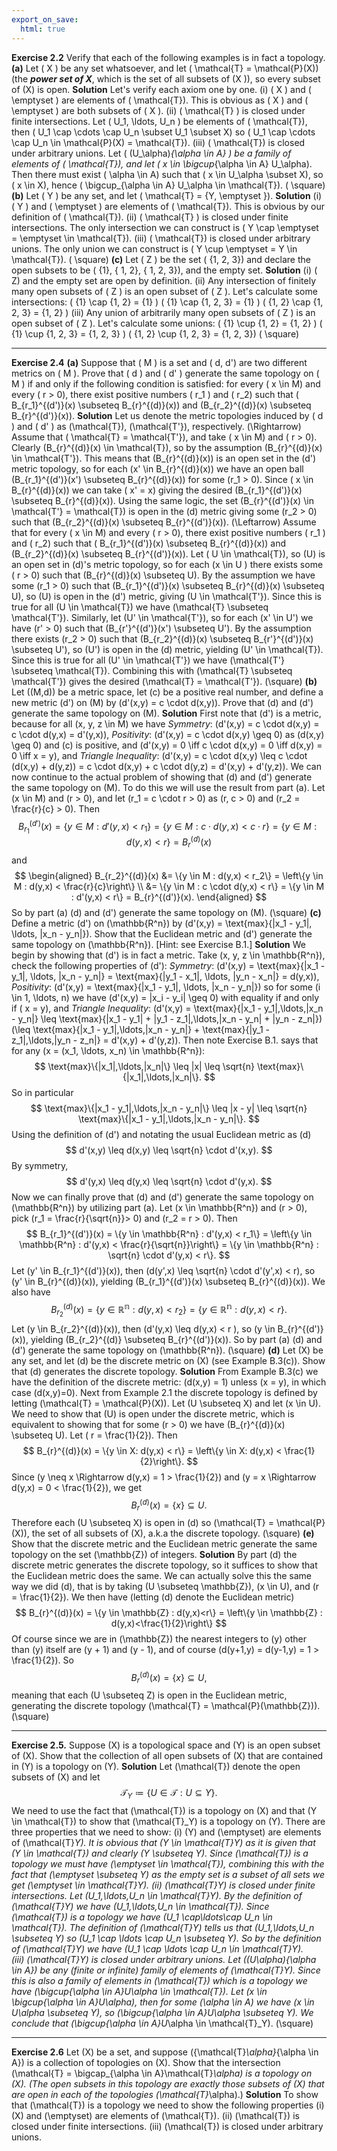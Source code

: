 ```yaml
---
export_on_save:
  html: true
---
```

<style>
.katex-display { overflow: auto hidden }
</style>
**Exercise 2.2**
Verify that each of the following examples is in fact a topology.
**(a)** Let \( X \) be any set whatsoever, and let \( \mathcal{T} = \mathcal{P}(X)\) (the ***power set of X***, which is the set of all subsets of \(X \)), so every subset of \(X\) is open. 
**Solution**
Let's verify each axiom one by one.
(i) \( X \) and \( \emptyset \) are elements of \( \mathcal{T}\).
This is obvious as \( X \) and \( \emptyset \) are both subsets of \( X \).
(ii) \( \mathcal{T} \) is closed under finite intersections.
Let \( U_1, \ldots, U_n \) be elements of \( \mathcal{T}\), then  \( U_1 \cap \cdots \cap U_n \subset U_1 \subset X\) so \( U_1 \cap \cdots \cap U_n \in \mathcal{P}(X) = \mathcal{T}\).
(iii) \( \mathcal{T}\) is closed under arbitrary unions.
Let \( (U_\alpha)_{\alpha \in A} \) be a family of elements of \( \mathcal{T}\), and let \( x \in \bigcup_{\alpha \in A} U_\alpha\). Then there must exist \( \alpha \in A\) such that \( x \in U_\alpha \subset X\), so \( x \in X\), hence \( \bigcup_{\alpha \in A} U_\alpha \in \mathcal{T}\). \( \square\)
**(b)** Let \( Y \) be any set, and let \( \mathcal{T} = \{Y, \emptyset \}\).
**Solution**
(i) \( Y \) and \( \emptyset \) are elements of \( \mathcal{T}\).
This is obvious by our definition of \( \mathcal{T}\).
(ii) \( \mathcal{T} \) is closed under finite intersections.
The only intersection we can construct is \( Y \cap \emptyset = \emptyset \in \mathcal{T}\).
(iii) \( \mathcal{T}\) is closed under arbitrary unions.
The only union we can construct is \( Y \cup \emptyset = Y \in \mathcal{T}\). \( \square\)
**(c)** Let \( Z \) be the set \( \{1, 2, 3\}\) and declare the open subsets to be \( \{1\}, \{ 1, 2\}, \{ 1, 2, 3\}\), and the empty set.
**Solution**
(i) \( Z\) and the empty set are open by definition.
(ii) Any intersection of finitely many open subsets of \( Z \) is an open subset of \( Z \).
Let's calculate some intersections:
\( \{1\} \cap \{1, 2\} = \{1\} \)
\( \{1\} \cap \{1, 2, 3\} = \{1\} \)
\( \{1, 2\} \cap \{1, 2, 3\} = \{1, 2\} \)
(iii) Any union of arbitrarily many open subsets of \( Z \) is an open subset of \( Z \). 
Let's calculate some unions:
\( \{1\} \cup \{1, 2\} = \{1, 2\} \)
\( \{1\} \cup \{1, 2, 3\} = \{1, 2, 3\} \)
\( \{1, 2\} \cup \{1, 2, 3\} = \{1, 2, 3\}\) \( \square\)
****
**Exercise 2.4**
**(a)** Suppose that \( M \) is a set and \( d, d'\) are two different metrics on \( M \). Prove that \( d \) and \( d' \) generate the same topology on \( M \) if and only if the following condition is satisfied: for every \( x \in M\) and every \( r > 0\), there exist positive numbers \( r_1 \) and \( r_2\) such that \( B_{r_1}^{(d')}(x) \subseteq B_{r}^{(d)}(x)\) and \(B_{r_2}^{(d)}(x) \subseteq B_{r}^{(d')}(x)\).
**Solution**
Let us denote the metric topologies induced by \( d \) and \( d' \) as \(\mathcal{T}\), \(\mathcal{T'}\), respectively. 
\(\Rightarrow\) Assume that \( \mathcal{T} = \mathcal{T'}\), and take \( x \in M\) and \( r > 0\). Clearly \(B_{r}^{(d)}(x) \in \mathcal{T}\), so by the assumption \(B_{r}^{(d)}(x) \in \mathcal{T'}\). This means that \(B_{r}^{(d)}(x)\) is an open set in the \(d'\) metric topology, so for each \(x' \in B_{r}^{(d)}(x)\) we have an open ball \(B_{r_1}^{(d')}(x') \subseteq B_{r}^{(d)}(x)\) for some \(r_1 > 0\). Since \( x \in B_{r}^{(d)}(x)\) we can take \( x' = x\) giving the desired \(B_{r_1}^{(d')}(x) \subseteq B_{r}^{(d)}(x)\). Using the same logic, the set \(B_{r}^{(d')}(x) \in \mathcal{T'} = \mathcal{T}\) is open in the \(d\) metric giving some \(r_2 > 0\) such that \(B_{r_2}^{(d)}(x) \subseteq B_{r}^{(d')}(x)\).
\(\Leftarrow\) Assume that for every \( x \in M\) and every \( r > 0\), there exist positive numbers \( r_1 \) and \( r_2\) such that \( B_{r_1}^{(d')}(x) \subseteq B_{r}^{(d)}(x)\) and \(B_{r_2}^{(d)}(x) \subseteq B_{r}^{(d')}(x)\). Let \( U \in \mathcal{T}\), so \(U\) is an open set in \(d\)'s metric topology, so for each \(x \in U \) there exists some \( r > 0\) such that \(B_{r}^{(d)}(x) \subseteq U\). By the assumption we have some \(r_1 > 0\) such that \(B_{r_1}^{(d')}(x) \subseteq B_{r}^{(d)}(x) \subseteq U\), so \(U\) is open in the \(d'\) metric, giving \(U \in \mathcal{T'}\). Since this is true for all \(U \in \mathcal{T}\) we have \(\mathcal{T} \subseteq \mathcal{T'}\). Similarly, let \(U' \in \mathcal{T'}\), so for each \(x' \in U'\) we have \(r' > 0\) such that \(B_{r'}^{(d')}(x') \subseteq U'\). By the assumption there exists \(r_2 > 0\) such that \(B_{r_2}^{(d)}(x) \subseteq B_{r'}^{(d')}(x) \subseteq U'\), so \(U'\) is open in the \(d\) metric, yielding \(U' \in \mathcal{T}\). Since this is true for all \(U' \in \mathcal{T'}\) we have \(\mathcal{T'} \subseteq \mathcal{T}\). Combining this with \(\mathcal{T} \subseteq \mathcal{T'}\) gives the desired \(\mathcal{T} = \mathcal{T'}\). \(\square\)
**(b)** Let \((M,d)\) be a metric space, let \(c\) be a positive real number, and define a new metric \(d'\) on \(M\) by \(d'(x,y) = c \cdot d(x,y)\). Prove that \(d\) and \(d'\) generate the same topology on \(M\).
**Solution**
First note that \(d'\) is a metric, because for all \(x, y, z \in M\) we have
*Symmetry*: \(d'(x,y) = c \cdot d(x,y) = c \cdot d(y,x) = d'(y,x)\),
*Positivity*: \(d'(x,y) = c \cdot d(x,y) \geq 0\) as \(d(x,y) \geq 0\) and \(c\) is positive, and \(d'(x,y) = 0 \iff c \cdot d(x,y) = 0 \iff d(x,y) = 0 \iff x = y\), and
*Triangle Inequality*: \(d'(x,y) = c \cdot d(x,y) \leq c \cdot (d(x,y) + d(y,z)) = c \cdot d(x,y) + c \cdot d(y,z) = d'(x,y) + d'(y,z)\). 
We can now continue to the actual problem of showing that \(d\) and \(d'\) generate the same topology on \(M\). To do this we will use the result from part (a). Let \(x \in M\) and \(r > 0\), and let \(r_1 = c \cdot r > 0\) as \(r, c > 0\) and \(r_2 = \frac{r}{c} > 0\). Then 
$$
B_{r_1}^{(d')}(x) = \{y \in M : d'(y, x) < r_1\} = \{y \in M : c \cdot d(y, x) < c \cdot r\} = \{y \in M : d(y, x) < r\} = B_{r}^{(d)}(x)
$$
and
$$
\begin{aligned}
B_{r_2}^{(d)}(x) &= \{y \in M : d(y,x) < r_2\} = \left\{y \in M : d(y,x) < \frac{r}{c}\right\} \\
&= \{y \in M : c \cdot d(y,x) < r\} = \{y \in M : d'(y,x) < r\} = B_{r}^{(d')}(x).
\end{aligned}
$$
So by part (a) \(d\) and \(d'\) generate the same topology on \(M\). \(\square\)
**(c)** Define a metric \(d'\) on \(\mathbb{R^n}\) by \(d'(x,y) = \text{max}\{|x_1 - y_1|, \ldots, |x_n - y_n|\}\). Show that the Euclidean metric and \(d'\) generate the same topology on \(\mathbb{R^n}\). [Hint: see Exercise B.1.]
**Solution**
We begin by showing that \(d'\) is in fact a metric. Take \(x, y, z \in \mathbb{R^n}\), check the following properties of \(d'\):
*Symmetry*: \(d'(x,y) = \text{max}\{|x_1 - y_1|, \ldots, |x_n - y_n|\} = \text{max}\{|y_1 - x_1|, \ldots, |y_n - x_n|\} = d(y,x)\),
*Positivity*: \(d'(x,y) = \text{max}\{|x_1 - y_1|, \ldots, |x_n - y_n|\}\) so for some \(i \in 1, \ldots, n\) we have \(d'(x,y) = |x_i - y_i| \geq 0\) with equality if and only if \( x = y\), and
*Triangle Inequality*: \(d'(x,y) = \text{max}\{|x_1 - y_1|,\ldots,|x_n - y_n|\} \leq \text{max}\{|x_1 - y_1| + |y_1 - z_1|,\ldots,|x_n - y_n| + |y_n - z_n|\}\)
\(\leq \text{max}\{|x_1 - y_1|,\ldots,|x_n - y_n|\} + \text{max}\{|y_1 - z_1|,\ldots,|y_n - z_n|\} = d'(x,y) + d'(y,z)\).
Then note Exercise B.1. says that for any \(x = (x_1, \ldots, x_n) \in \mathbb{R^n}\):
$$
\text{max}\{|x_1|,\ldots,|x_n|\} \leq |x| \leq \sqrt{n} \text{max}\{|x_1|,\ldots,|x_n|\}.
$$
So in particular
$$
\text{max}\{|x_1 - y_1|,\ldots,|x_n - y_n|\} \leq |x - y| \leq \sqrt{n} \text{max}\{|x_1 - y_1|,\ldots,|x_n - y_n|\}.
$$
Using the definition of \(d'\) and notating the usual Euclidean metric as \(d\)
$$
d'(x,y) \leq d(x,y) \leq \sqrt{n} \cdot d'(x,y).
$$
By symmetry,
$$
d'(y,x) \leq d(y,x) \leq \sqrt{n} \cdot d'(y,x).
$$
Now we can finally prove that \(d\) and \(d'\) generate the same topology on \(\mathbb{R^n}\) by utilizing part (a). Let \(x \in \mathbb{R^n}\) and \(r > 0\), pick \(r_1 = \frac{r}{\sqrt{n}}> 0\) and \(r_2 = r > 0\). Then
$$
B_{r_1}^{(d')}(x) = \{y \in \mathbb{R^n} : d'(y,x) < r_1\} = \left\{y \in \mathbb{R^n} : d'(y,x) < \frac{r}{\sqrt{n}}\right\} = \{y \in \mathbb{R^n} : \sqrt{n} \cdot d'(y,x) < r\}.
$$ 
Let \(y' \in B_{r_1}^{(d')}(x)\), then \(d(y',x) \leq \sqrt{n} \cdot d'(y',x) < r\), so \(y' \in B_{r}^{(d)}(x)\), yielding \(B_{r_1}^{(d')}(x) \subseteq B_{r}^{(d)}(x)\). We also have
$$
B_{r_2}^{(d)}(x) = \{y \in \mathbb{R^n} : d(y,x)<r_2\} = \{y \in \mathbb{R^n} : d(y,x)<r\}.
$$
Let \(y \in B_{r_2}^{(d)}(x)\), then \(d'(y,x) \leq d(y,x) < r \), so \(y \in B_{r}^{(d')}(x)\), yielding \(B_{r_2}^{(d)} \subseteq B_{r}^{(d')}(x)\). So by part (a) \(d\) and \(d'\) generate the same topology on \(\mathbb{R^n}\). \(\square\)
**(d)** Let \(X\) be any set, and let \(d\) be the discrete metric on \(X\) (see Example B.3(c)). Show that \(d\) generates the discrete topology.
**Solution**
From Example B.3(c) we have the definition of the discrete metric: \(d(x,y) = 1\) unless \(x = y\), in which case \(d(x,y)=0\). Next from Example 2.1 the discrete topology is defined by letting \(\mathcal{T} = \mathcal{P}(X)\). Let \(U \subseteq X\) and let \(x \in U\). We need to show that \(U\) is open under the discrete metric, which is equivalent to showing that for some \(r > 0\) we have \(B_{r}^{(d)}(x) \subseteq U\). Let \( r = \frac{1}{2}\). Then
$$
B_{r}^{(d)}(x) = \{y \in X: d(y,x) < r\} = \left\{y \in X: d(y,x) < \frac{1}{2}\right\}.
$$
Since \(y \neq x \Rightarrow d(y,x) = 1 > \frac{1}{2}\) and \(y = x \Rightarrow d(y,x) = 0 < \frac{1}{2}\), we get 
$$
B_{r}^{(d)}(x) = \{x\} \subseteq U. 
$$
Therefore each \(U \subseteq X\) is open in \(d\) so \(\mathcal{T} = \mathcal{P}(X)\), the set of all subsets of \(X\), a.k.a the discrete topology. \(\square\)
**(e)** Show that the discrete metric and the Euclidean metric generate the same topology on the set \(\mathbb{Z}\) of integers.
**Solution**
By part (d) the discrete metric generates the discrete topology, so it suffices to show that the Euclidean metric does the same. We can actually solve this the same way we did (d), that is by taking \(U \subseteq \mathbb{Z}\), \(x \in U\), and \(r = \frac{1}{2}\). We then have (letting \(d\) denote the Euclidean metric)
$$
B_{r}^{(d)}(x) = \{y \in \mathbb{Z} : d(y,x)<r\} = \left\{y \in \mathbb{Z} : d(y,x)<\frac{1}{2}\right\}
$$
Of course since we are in \(\mathbb{Z}\) the nearest integers to \(y\) other than \(y\) itself are \(y + 1\) and \(y - 1\), and of course \(d(y+1,y) = d(y-1,y) = 1 > \frac{1}{2}\). So
$$
B_{r}^{(d)}(x) = \{x\} \subseteq U,
$$
meaning that each \(U \subseteq Z\) is open in the Euclidean metric, generating the discrete topology \(\mathcal{T} = \mathcal{P}(\mathbb{Z})\). \(\square\)
****
**Exercise 2.5.** Suppose \(X\) is a topological space and \(Y\) is an open subset of \(X\). Show that the collection of all open subsets of \(X\) that are contained in \(Y\) is a topology on \(Y\).
**Solution**
Let \(\mathcal{T}\) denote the open subsets of \(X\) and let 
$$
\mathcal{T}_Y \coloneqq \{U \in \mathcal{T} : U \subseteq Y\}.
$$
We need to use the fact that \(\mathcal{T}\) is a topology on \(X\) and that \(Y \in \mathcal{T}\) to show that \(\mathcal{T}_Y\) is a topology on \(Y\). There are three properties that we need to show:
(i) \(Y\) and \(\emptyset\) are elements of \(\mathcal{T}_Y\).
It is obvious that \(Y \in \mathcal{T}_Y\) as it is given that \(Y \in \mathcal{T}\) and clearly \(Y \subseteq Y\). Since \(\mathcal{T}\) is a topology we must have \(\emptyset \in \mathcal{T}\), combining this with the fact that \(\emptyset \subseteq Y\) as the empty set is a subset of all sets we get \(\emptyset \in \mathcal{T}_Y\).
(ii) \(\mathcal{T}_Y\) is closed under finite intersections.
Let \(U_1,\ldots,U_n \in \mathcal{T}_Y\). By the definition of \(\mathcal{T}_Y\) we have \(U_1,\ldots,U_n \in \mathcal{T}\). Since \(\mathcal{T}\) is a topology we have \(U_1 \cap\ldots\cap U_n \in \mathcal{T}\). The definition of \(\mathcal{T}_Y\) tells us that \(U_1,\ldots,U_n \subseteq Y\) so \(U_1 \cap \ldots \cap U_n \subseteq Y\). So by the definition of \(\mathcal{T}_Y\) we have \(U_1 \cap \ldots \cap U_n \in \mathcal{T}_Y\).   
(iii) \(\mathcal{T}_Y\) is closed under arbitrary unions.
Let \((U_\alpha)_{\alpha \in A}\) be any (finite or infinite) family of elements of \(\mathcal{T}_Y\). Since this is also a family of elements in \(\mathcal{T}\) which is a topology we have \(\bigcup_{\alpha \in A}U_\alpha \in \mathcal{T}\). Let \(x \in \bigcup_{\alpha \in A}U_\alpha\), then for some \(\alpha \in A\) we have \(x \in U_\alpha \subseteq Y\), so \(\bigcup_{\alpha \in A}U_\alpha \subseteq Y\). We conclude that \(\bigcup_{\alpha \in A}U_\alpha \in \mathcal{T}_Y\). \(\square\)
****
**Exercise 2.6** Let \(X\) be a set, and suppose \(\{\mathcal{T}_\alpha\}_{\alpha \in A}\) is a collection of topologies on \(X\). Show that the intersection \(\mathcal{T} = \bigcap_{\alpha \in A}\mathcal{T}_\alpha\) is a topology on \(X\). (The open subsets in this topology are exactly those subsets of \(X\) that are open in each of the topologies \(\mathcal{T}_\alpha\).)
**Solution**
To show that \(\mathcal{T}\) is a topology we need to show the following properties
(i) \(X\) and \(\emptyset\) are elements of \(\mathcal{T}\).
(ii) \(\mathcal{T}\) is closed under finite intersections.
(iii) \(\mathcal{T}\) is closed under arbitrary unions.